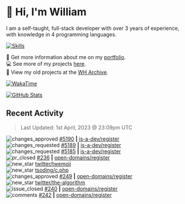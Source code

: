 # 👋 Hi, I'm William
I am a self-taught, full-stack developer with over 3 years of experience, with knowledge in 4 programming languages.

[![Skills](https://skillicons.dev/icons?i=css,cloudflare,discord,bots,docker,express,firebase,git,github,githubactions,html,js,linux,md,mongodb,netlify,nodejs,replit,tailwind,ts,vercel,vscode,wordpress,workers)](https://wdh.gg/dev)

🧑 Get more information about me on my [portfolio](https://wdh.gg/dev).
<br>
💻 See more of my projects [here](https://wdh.gg/github-org).
<br>
📁 View my old projects at the [WH Archive](https://wdh.gg/archive).

[![WakaTime](https://wakatime.com/badge/user/817e29c1-e1ac-4adc-936b-37bfa447c165.svg?style=for-the-badge)](https://wdh.gg/wakatime)

[![GitHub Stats](https://github-readme-stats.vercel.app/api?username=williamdavidharrison&theme=algolia&show_icons=true&border_radius=8&count_private=true&include_all_commits=true)](https://wdh.gg/github)

## Recent Activity
<!--RECENT_ACTIVITY:last_update-->
> Last Updated: 1st April, 2023 @ 23:09pm UTC
<!--RECENT_ACTIVITY:last_update_end-->

<!--RECENT_ACTIVITY:start-->
![changes_approved](https://cdn.jsdelivr.net/gh/Readme-Workflows/Readme-Icons@main/icons/octicons/ApprovedChanges.svg) [#5190](https://github.com/is-a-dev/register/pull/5190#pullrequestreview-1367986525) **|** [is-a-dev/register](https://github.com/is-a-dev/register)<br>
![changes_requested](https://cdn.jsdelivr.net/gh/Readme-Workflows/Readme-Icons@main/icons/octicons/RequestedChanges.svg) [#5189](https://github.com/is-a-dev/register/pull/5189#pullrequestreview-1367986484) **|** [is-a-dev/register](https://github.com/is-a-dev/register)<br>
![changes_requested](https://cdn.jsdelivr.net/gh/Readme-Workflows/Readme-Icons@main/icons/octicons/RequestedChanges.svg) [#5185](https://github.com/is-a-dev/register/pull/5185#pullrequestreview-1367986388) **|** [is-a-dev/register](https://github.com/is-a-dev/register)<br>
![pr_closed](https://cdn.jsdelivr.net/gh/Readme-Workflows/Readme-Icons@main/icons/octicons/PullRequestClosed.svg) [#236](https://github.com/open-domains/register/pull/236) **|** [open-domains/register](https://github.com/open-domains/register)<br>
![new_star](https://cdn.jsdelivr.net/gh/Readme-Workflows/Readme-Icons@main/icons/octicons/StarredRepositoryYellow.svg) [twitter/twemoji](https://github.com/twitter/twemoji)<br>
![new_star](https://cdn.jsdelivr.net/gh/Readme-Workflows/Readme-Icons@main/icons/octicons/StarredRepositoryYellow.svg) [tsoding/c.php](https://github.com/tsoding/c.php)<br>
![changes_approved](https://cdn.jsdelivr.net/gh/Readme-Workflows/Readme-Icons@main/icons/octicons/ApprovedChanges.svg) [#249](https://github.com/open-domains/register/pull/249#pullrequestreview-1367831122) **|** [open-domains/register](https://github.com/open-domains/register)<br>
![new_star](https://cdn.jsdelivr.net/gh/Readme-Workflows/Readme-Icons@main/icons/octicons/StarredRepositoryYellow.svg) [twitter/the-algorithm](https://github.com/twitter/the-algorithm)<br>
![issue_closed](https://cdn.jsdelivr.net/gh/Readme-Workflows/Readme-Icons@main/icons/octicons/IssueClosed.svg) [#240](https://github.com/open-domains/register/issues/240) **|** [open-domains/register](https://github.com/open-domains/register)<br>
![comments](https://cdn.jsdelivr.net/gh/Readme-Workflows/Readme-Icons@main/icons/octicons/Comment.svg) [#242](https://github.com/open-domains/register/issues/242#issuecomment-1491324553) **|** [open-domains/register](https://github.com/open-domains/register)<br>
<!--RECENT_ACTIVITY:end-->

